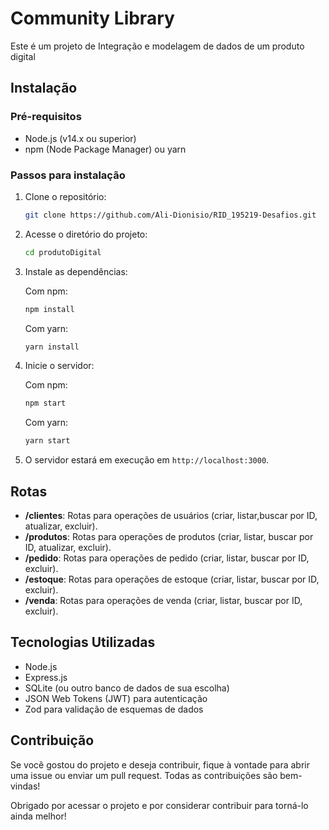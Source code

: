 # Community Library

Este é um projeto de Integração e modelagem de dados de um produto digital

## Instalação

### Pré-requisitos

- Node.js (v14.x ou superior)
- npm (Node Package Manager) ou yarn

### Passos para instalação

1. Clone o repositório:

   ```bash
   git clone https://github.com/Ali-Dionisio/RID_195219-Desafios.git
   ```

2. Acesse o diretório do projeto:

   ```bash
   cd produtoDigital
   ```

3. Instale as dependências:

   Com npm:

   ```bash
   npm install
   ```

   Com yarn:

   ```bash
   yarn install
   ```
4. Inicie o servidor:

   Com npm:

   ```bash
   npm start
   ```

   Com yarn:

   ```bash
   yarn start
   ```

5. O servidor estará em execução em `http://localhost:3000`.

## Rotas

- **/clientes**: Rotas para operações de usuários (criar, listar,buscar por ID, atualizar, excluir).
- **/produtos**: Rotas para operações de produtos (criar, listar, buscar por ID, atualizar, excluir).
- **/pedido**: Rotas para operações de pedido (criar, listar, buscar por ID, excluir).
- **/estoque**: Rotas para operações de estoque (criar, listar, buscar por ID, excluir).
- **/venda**: Rotas para operações de venda (criar, listar, buscar por ID, excluir).

## Tecnologias Utilizadas

- Node.js
- Express.js
- SQLite (ou outro banco de dados de sua escolha)
- JSON Web Tokens (JWT) para autenticação
- Zod para validação de esquemas de dados


## Contribuição

Se você gostou do projeto e deseja contribuir, fique à vontade para abrir uma issue ou enviar um pull request. Todas as contribuições são bem-vindas!

Obrigado por acessar o projeto e por considerar contribuir para torná-lo ainda melhor!